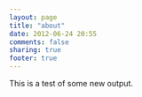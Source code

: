 ```yaml
---
layout: page
title: "about"
date: 2012-06-24 20:55
comments: false
sharing: true
footer: true
---
```


This is a test of some new output.